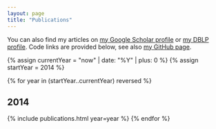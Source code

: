 ```yaml
---
layout: page
title: "Publications"
---
```


You can also find my articles on <a href="{{site.gscholar}}">my Google Scholar profile</a> or <a  href="{{ site.dblp }}"> my DBLP profile</a>. Code links are provided below, see also <a  href="{{ site.github }}">my GitHub page</a>.


{% assign currentYear = "now" | date: "%Y" | plus: 0 %}
{% assign startYear = 2014 %}

{% for year in (startYear..currentYear) reversed %}

## 2014 

  {% include publications.html year=year %}
{% endfor %}
